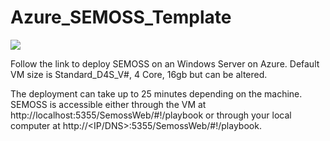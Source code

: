 # Azure_SEMOSS_Template

<a href="https://portal.azure.com/#create/Microsoft.Template/uri/https%3A%2F%2Fraw.githubusercontent.com%2Fkunal0137%2FAzure_SEMOSS_Template%2Fmaster%2Fazuredeploy.json" target="_blank">
    <img src="http://azuredeploy.net/deploybutton.png"/>
</a>

Follow the link to deploy SEMOSS on an Windows Server on Azure. 
Default VM size is Standard_D4S_V#, 4 Core, 16gb but can be altered.

The deployment can take up to 25 minutes depending on the machine. 
SEMOSS is accessible either through the VM at http://localhost:5355/SemossWeb/#!/playbook or through your local computer at http://<IP/DNS>:5355/SemossWeb/#!/playbook. 

